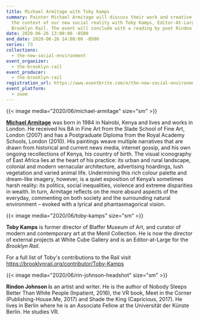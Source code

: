 ```yaml
---
title: Michael Armitage with Toby Kamps
summary: Painter Michael Armitage will discuss their work and creative life in
  the context of our new social reality with Toby Kamps, Editor-At-Large of the
  Brooklyn Rail. The event will conclude with a reading by poet Rindon Johnson.
date: 2020-06-26 13:00:00 -0500
end_date: 2020-06-26 14:00:00 -0500
series: 73
collections:
  - the-new-social-environment
event_organizer:
  - the-brooklyn-rail
event_producer:
  - the-brooklyn-rail
registration_url: https://www.eventbrite.com/e/the-new-social-environment-73-michael-armitage-tickets-110286062582
event_platform:
  - zoom
---
```

{{< image media="2020/06/michael-armitage" size="sm" >}}

**[Michael Armitage](https://whitecube.com/artists/artist/michael_armitage)** was born in 1984 in Nairobi, Kenya and lives and works in London. He received his BA in Fine Art from the Slade School of Fine Art, London (2007) and has a Postgraduate Diploma from the Royal Academy Schools, London (2010). His paintings weave multiple narratives that are drawn from historical and current news media, internet gossip, and his own ongoing recollections of Kenya, his country of birth. The visual iconography of East Africa lies at the heart of his practice: its urban and rural landscape, colonial and modern vernacular architecture, advertising hoardings, lush vegetation and varied animal life. Undermining this rich colour palette and dream-like imagery, however, is a quiet exposition of Kenya’s sometimes harsh reality: its politics, social inequalities, violence and extreme disparities in wealth. In turn, Armitage reflects on the more absurd aspects of the everyday, commenting on both society and the surrounding natural environment – evoked with a lyrical and phantasmagorical vision.

{{< image media="2020/06/toby-kamps" size="sm" >}}

**Toby Kamps** is former director of Blaffer Museum of Art, and curator of modern and contemporary art at the Menil Collection. He is now the director of external projects at White Cube Gallery and is an Editor-at-Large for the *Brooklyn Rail*.

For a full list of Toby's contributions to the Rail visit <https://brooklynrail.org/contributor/Toby-Kamps>

{{< image media="2020/06/rin-johnson-headshot" size="sm" >}}

**Rindon Johnson i**s an artist and writer. He is the author of Nobody Sleeps Better Than White People (Inpatient, 2016), the VR book, Meet in the Corner (Publishing-House.Me, 2017) and Shade the King (Capricious, 2017). He lives in Berlin where he is an Associate Fellow at the Universität der Künste Berlin. He studies VR.
